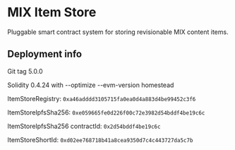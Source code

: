 # MIX Item Store

Pluggable smart contract system for storing revisionable MIX content items.

## Deployment info

Git tag 5.0.0

Solidity 0.4.24 with --optimize --evm-version homestead

ItemStoreRegistry: `0xa46adddd3105715fa0ea0d4a883d4be99452c3f6`

ItemStoreIpfsSha256: `0xe059665fe0d226f00c72e3982d54bddf4be19c6c`

ItemStoreIpfsSha256 contractId: `0x2d54bddf4be19c6c`

ItemStoreShortId: `0xd02ee768718b41a8cea9350d7c4c443727da5c7b`
